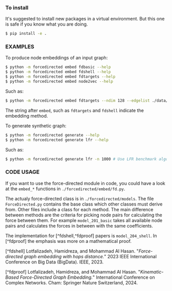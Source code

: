 ### To install
It's suggested to install new packages in a virtual environment. But this one is safe if you know what you are doing.
```bash
$ pip install -e .
```

### EXAMPLES

To produce node embeddings of an input graph:

```bash
$ python -m forcedirected embed fdbasic --help 
$ python -m forcedirected embed fdshell --help
$ python -m forcedirected embed fdtargets --help
$ python -m forcedirected embed node2vec --help

```

Such as:

```bash
$ python -m forcedirected embed fdtargets --ndim 128 --edgelist ./data/graphs/cora/cora_edgelist.txt --epochs 1000 --name cora --verbosity 2
```

The string after `embed`, such as `fdtargets` and `fdshell` indicate the embedding method.

To generate synthetic graph:

```bash
$ python -m forcedirected generate --help
$ python -m forcedirected generate lfr --help 
```

Such as:
```bash
$ python -m forcedirected generate lfr -n 1000 # Use LFR benchmark algorhtm to generate graph with 1000 nodes
```

### CODE USAGE

If you want to use the force-directed module in code, you could have a look at the `embed_*` functions in `./forcedirected/embed/fd.py`.

The actualy force-directed class is in `./forcedirected/models`. The file `ForceDirected.py` contains the base class which other classes must derive from. Other files include a class for each method. The main difference between methods are the criteria for picking node pairs for calculating the force between them. For example `model_201_basic` takes all available node pairs and calculates the forces in between with the same coefficients. 

The implementation for [^fdshell,^fdproof] papers is `model_204_shell`. In [^fdproof] the emphasis was more on a mathematical proof.

[^fdshell] Lotfalizadeh, Hamidreza, and Mohammad Al Hasan. "_Force-directed graph embedding with hops distance._" 2023 IEEE International Conference on Big Data (BigData). IEEE, 2023.

[^fdproof] Lotfalizadeh, Hamidreza, and Mohammad Al Hasan. "_Kinematic-Based Force-Directed Graph Embedding._" International Conference on Complex Networks. Cham: Springer Nature Switzerland, 2024.